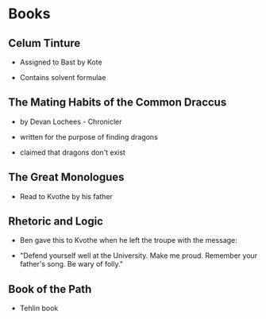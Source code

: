 # Books

## Celum Tinture

* Assigned to Bast by Kote

* Contains solvent formulae


## The Mating Habits of the Common Draccus

* by Devan Lochees - Chronicler

* written for the purpose of finding dragons

* claimed that dragons don't exist


## The Great Monologues

* Read to Kvothe by his father

## Rhetoric and Logic

* Ben gave this to Kvothe when he left the troupe with the message:

* "Defend yourself well at the University. Make me proud. Remember your father's song. Be wary of folly."


## Book of the Path

* Tehlin book


